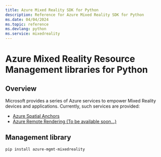 ```yaml
---
title: Azure Mixed Reality SDK for Python
description: Reference for Azure Mixed Reality SDK for Python
ms.date: 04/04/2024
ms.topic: reference
ms.devlang: python
ms.service: mixedreality
---
```

# Azure Mixed Reality Resource Management libraries for Python

## Overview

Microsoft provides a series of Azure services to empower Mixed Reality devices and applications. Currently, such services are provided:

* [Azure Spatial Anchors](https://azure.microsoft.com/en-us/services/spatial-anchors/)
* [Azure Remote Rendering (To be available soon...)](https://azure.microsoft.com/en-us/services/remote-rendering/)

## Management library
```bash
pip install azure-mgmt-mixedreality
```